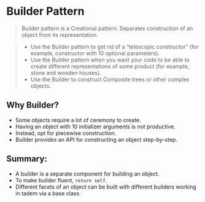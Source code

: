 # Builder Pattern
> Builder pattern is a Creational pattern. Separates construction of an object from its representation.

> - Use the Builder pattern to get rid of a “telescopic constructor” 
     (for example, constructor with 10 optional parameters).
> - Use the Builder pattern when you want your code to be able to create different representations of some product
     (for example, stone and wooden houses).
> - Use the Builder to construct Composite trees or other complex objects.

## Why Builder?
- Some objects require a lot of ceremony to create.
- Having an object with 10 initializer arguments is not productive.
- Instead, opt for piecewise construction.
- Builder provides an API for constructing an object step-by-step.

## Summary:
- A builder is a separate component for building an object.
- To make builder fluent, `return self`.
- Different facets of an object can be built with different builders working in tadem via a base class.